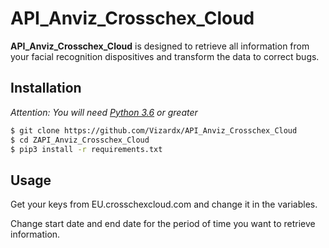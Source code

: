 # API_Anviz_Crosschex_Cloud

**API_Anviz_Crosschex_Cloud** is designed to retrieve all information from your facial recognition dispositives and transform the data to correct bugs.

## Installation ##

_Attention: You will need [Python 3.6](https://www.python.org/downloads/) or greater_

```sh
$ git clone https://github.com/Vizardx/API_Anviz_Crosschex_Cloud
$ cd ZAPI_Anviz_Crosschex_Cloud
$ pip3 install -r requirements.txt
```

## Usage ##

Get your keys from EU.crosschexcloud.com and change it in the variables.

Change start date and end date for the period of time you want to retrieve information.